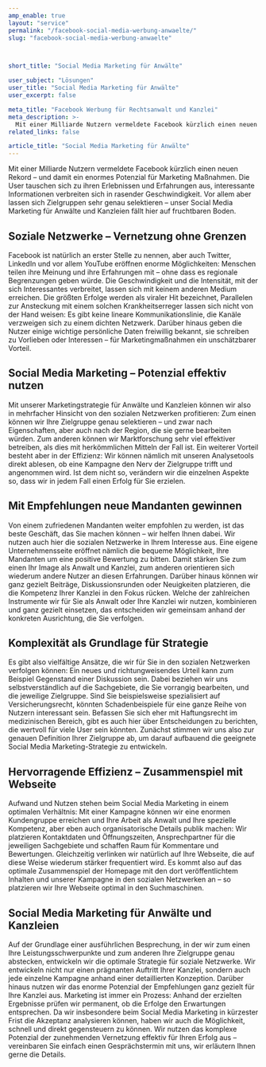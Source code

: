 ```yaml
---
amp_enable: true
layout: "service"
permalink: "/facebook-social-media-werbung-anwaelte/"
slug: "facebook-social-media-werbung-anwaelte"



short_title: "Social Media Marketing für Anwälte"

user_subject: "Lösungen"
user_title: "Social Media Marketing für Anwälte"
user_excerpt: false

meta_title: "Facebook Werbung für Rechtsanwalt und Kanzlei"
meta_description: >-
  Mit einer Milliarde Nutzern vermeldete Facebook kürzlich einen neuen Rekord – und damit ein enormes Potenzial für Marketing Maßnahmen. Die User tauschen sich zu ihren Erlebnissen und Erfahrungen aus, interessante Informationen verbreiten sich in rasender Geschwindigkeit. Vor allem aber lassen sich Zielgruppen sehr genau selektieren – unser Social Media Marketing für Anwälte und Kanzleien fällt... Read more »
related_links: false

article_title: "Social Media Marketing für Anwälte"
---
```


Mit einer Milliarde Nutzern vermeldete Facebook kürzlich einen neuen Rekord – und damit ein enormes Potenzial für Marketing Maßnahmen. Die User tauschen sich zu ihren Erlebnissen und Erfahrungen aus, interessante Informationen verbreiten sich in rasender Geschwindigkeit. Vor allem aber lassen sich Zielgruppen sehr genau selektieren – unser Social Media Marketing für Anwälte und Kanzleien fällt hier auf fruchtbaren Boden.

## Soziale Netzwerke – Vernetzung ohne Grenzen

Facebook ist natürlich an erster Stelle zu nennen, aber auch Twitter, LinkedIn und vor allem YouTube eröffnen enorme Möglichkeiten: Menschen teilen ihre Meinung und ihre Erfahrungen mit – ohne dass es regionale Begrenzungen geben würde. Die Geschwindigkeit und die Intensität, mit der sich Interessantes verbreitet, lassen sich mit keinem anderen Medium erreichen. Die größten Erfolge werden als viraler Hit bezeichnet, Parallelen zur Ansteckung mit einem solchen Krankheitserreger lassen sich nicht von der Hand weisen: Es gibt keine lineare Kommunikationslinie, die Kanäle verzweigen sich zu einem dichten Netzwerk. Darüber hinaus geben die Nutzer einige wichtige persönliche Daten freiwillig bekannt, sie schreiben zu Vorlieben oder Interessen – für Marketingmaßnahmen ein unschätzbarer Vorteil.

## Social Media Marketing – Potenzial effektiv nutzen

Mit unserer Marketingstrategie für Anwälte und Kanzleien können wir also in mehrfacher Hinsicht von den sozialen Netzwerken profitieren: Zum einen können wir Ihre Zielgruppe genau selektieren – und zwar nach Eigenschaften, aber auch nach der Region, die sie gerne bearbeiten würden. Zum anderen können wir Marktforschung sehr viel effektiver betreiben, als dies mit herkömmlichen Mitteln der Fall ist. Ein weiterer Vorteil besteht aber in der Effizienz: Wir können nämlich mit unseren Analysetools direkt ablesen, ob eine Kampagne den Nerv der Zielgruppe trifft und angenommen wird. Ist dem nicht so, verändern wir die einzelnen Aspekte so, dass wir in jedem Fall einen Erfolg für Sie erzielen.

## Mit Empfehlungen neue Mandanten gewinnen

Von einem zufriedenen Mandanten weiter empfohlen zu werden, ist das beste Geschäft, das Sie machen können – wir helfen Ihnen dabei. Wir nutzen auch hier die sozialen Netzwerke in Ihrem Interesse aus. Eine eigene Unternehmensseite eröffnet nämlich die bequeme Möglichkeit, Ihre Mandanten um eine positive Bewertung zu bitten. Damit stärken Sie zum einen Ihr Image als Anwalt und Kanzlei, zum anderen orientieren sich wiederum andere Nutzer an diesen Erfahrungen. Darüber hinaus können wir ganz gezielt Beiträge, Diskussionsrunden oder Neuigkeiten platzieren, die die Kompetenz Ihrer Kanzlei in den Fokus rücken. Welche der zahlreichen Instrumente wir für Sie als Anwalt oder Ihre Kanzlei wir nutzen, kombinieren und ganz gezielt einsetzen, das entscheiden wir gemeinsam anhand der konkreten Ausrichtung, die Sie verfolgen.

## Komplexität als Grundlage für Strategie

Es gibt also vielfältige Ansätze, die wir für Sie in den sozialen Netzwerken verfolgen können: Ein neues und richtungweisendes Urteil kann zum Beispiel Gegenstand einer Diskussion sein. Dabei beziehen wir uns selbstverständlich auf die Sachgebiete, die Sie vorrangig bearbeiten, und die jeweilige Zielgruppe. Sind Sie beispielsweise spezialisiert auf Versicherungsrecht, könnten Schadenbeispiele für eine ganze Reihe von Nutzern interessant sein. Befassen Sie sich eher mit Haftungsrecht im medizinischen Bereich, gibt es auch hier über Entscheidungen zu berichten, die wertvoll für viele User sein könnten. Zunächst stimmen wir uns also zur genauen Definition Ihrer Zielgruppe ab, um darauf aufbauend die geeignete Social Media Marketing-Strategie zu entwickeln.

## Hervorragende Effizienz – Zusammenspiel mit Webseite

Aufwand und Nutzen stehen beim Social Media Marketing in einem optimalen Verhältnis: Mit einer Kampagne können wir eine enormen Kundengruppe erreichen und Ihre Arbeit als Anwalt und Ihre spezielle Kompetenz, aber eben auch organisatorische Details publik machen: Wir platzieren Kontaktdaten und Öffnungszeiten, Ansprechpartner für die jeweiligen Sachgebiete und schaffen Raum für Kommentare und Bewertungen. Gleichzeitig verlinken wir natürlich auf Ihre Webseite, die auf diese Weise wiederum stärker frequentiert wird. Es kommt also auf das optimale Zusammenspiel der Homepage mit den dort veröffentlichtem Inhalten und unserer Kampagne in den sozialen Netzwerken an – so platzieren wir Ihre Webseite optimal in den Suchmaschinen.

## Social Media Marketing für Anwälte und Kanzleien

Auf der Grundlage einer ausführlichen Besprechung, in der wir zum einen Ihre Leistungsschwerpunkte und zum anderen Ihre Zielgruppe genau abstecken, entwickeln wir die optimale Strategie für soziale Netzwerke. Wir entwickeln nicht nur einen prägnanten Auftritt Ihrer Kanzlei, sondern auch jede einzelne Kampagne anhand einer detaillierten Konzeption. Darüber hinaus nutzen wir das enorme Potenzial der Empfehlungen ganz gezielt für Ihre Kanzlei aus. Marketing ist immer ein Prozess: Anhand der erzielten Ergebnisse prüfen wir permanent, ob die Erfolge den Erwartungen entsprechen. Da wir insbesondere beim Social Media Marketing in kürzester Frist die Akzeptanz analysieren können, haben wir auch die Möglichkeit, schnell und direkt gegensteuern zu können. Wir nutzen das komplexe Potenzial der zunehmenden Vernetzung effektiv für Ihren Erfolg aus – vereinbaren Sie einfach einen Gesprächstermin mit uns, wir erläutern Ihnen gerne die Details.
